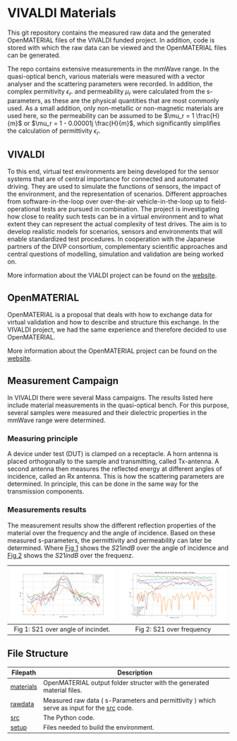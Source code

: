 # VIVALDI Materials

This git repository contains the measured raw data and the generated OpenMATERIAL files of the VIVALDI funded project. In addition, code is stored with which the raw data can be viewed and the OpenMATERIAL files can be generated.

The repo contains extensive measurements in the mmWave range.
In the quasi-optical bench, various materials were measured with a vector analyser and the scattering  parameters were recorded.
In addition, the complex permitivity $\epsilon_r$. 
and permeability $\mu_r$ were calculated from the s-parameters, as these are the physical quantities that are most commonly used. As a small addition, only non-metallic or non-magnetic materials are used here, so the permeability can be assumed to be  $\mu_r = 1 \frac{H}{m}$ or $\mu_r = 1 - 0.00001j \frac{H}{m}$, which significantly simplifies the calculation of permittivity $\epsilon_r$.

## VIVALDI

To this end, virtual test environments are being developed for the sensor systems that are of central importance for connected and automated driving. They are used to simulate the functions of sensors, the impact of the environment, and the representation of scenarios. Different approaches from software-in-the-loop over over-the-air vehicle-in-the-loop up to field-operational tests are pursued in combination. The project is investigating how close to reality such tests can be in a virtual environment and to what extent they can represent the actual complexity of test drives. The aim is to develop realistic models for scenarios, sensors and environments that will enable standardized test procedures. In cooperation with the Japanese partners of the DIVP consortium, complementary scientific approaches and central questions of modelling, simulation and validation are being worked on.

More information about the VIALDI project can be found on the [website](https://www.safecad-vivid.net/).

## OpenMATERIAL

OpenMATERIAL is a proposal that deals with how to exchange data for virtual validation and how to describe and structure this exchange. In the VIVALDI project, we had the same experience and therefore decided to use OpenMATERIAL. 

More information about the OpenMATERIAL project can be found on the [website](https://github.com/LudwigFriedmann/OpenMATERIAL).

## Measurement Campaign
In VIVALDI there were several Mass campaigns. The results listed here include material measurements in the quasi-optical bench. For this purpose, several samples were measured and their dielectric properties in the mmWave range were determined. 

### Measuring principle
A device under test (DUT) is clamped on a receptacle. A horn antenna is placed orthogonally to the sample and transmitting, called Tx-antenna. A second antenna then measures the reflected energy at different angles of incidence, called an Rx antenna. This is how the scattering parameters are determined. In principle, this can be done in the same way for the transmission components.

### Measurements results
The measurement results show the different reflection properties of the material over the frequency and the angle of incidence. Based on these measured s-parameters, the permittivity and permeability can later be determined. Where [Fig 1](#Fig-1) shows the $S21 in dB$ over the angle of incidence and [Fig 2](#Fig-2) shows the $S21 in dB$ over the frequenz. 

![Fig-1](setup/s21_over_a.svg "Fig 1")      |  ![Fig2](setup/s21_over_f.svg "Fig-2")
:-------------------------:|:-------------------------:
Fig 1: S21 over angle of incindet. | Fig 2: S21 over frequency


## File Structure

| Filepath  | Description |
| ------------- | ------------- |
| [materials](./materials) | OpenMATERIAL output folder structer with the generated material files. |
| [rawdata](./rawdata) | Measured raw data ( s-Parameters and permittivity ) which serve as input for the [src](./src) code. |
| [src](./src) | The Python code. |
| [setup](./rawdata) | Files needed to build the environment. |
